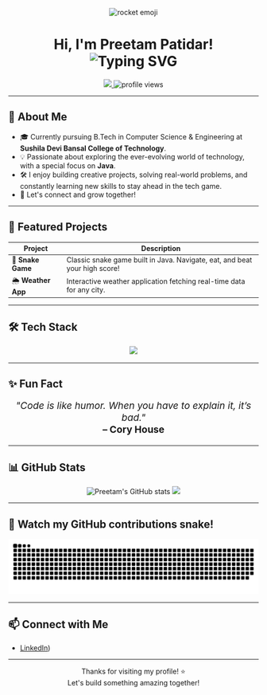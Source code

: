 <p align="center">
  <img src="https://em-content.zobj.net/source/microsoft-teams/363/rocket_1f680.png" width="120" height="120" alt="rocket emoji"/>
</p>

<h1 align="center">
  Hi, I'm Preetam Patidar!
  <br>
  <img src="https://readme-typing-svg.demolab.com?font=Fira+Code&pause=1000&center=true&vCenter=true&width=380&lines=Welcome+to+my+GitHub!;Aspiring+Java+Developer;Tech+Enthusiast+%F0%9F%94%A5" alt="Typing SVG" />
</h1>

<p align="center">
  <a href="https://www.linkedin.com/in/preetam-patidar-5663252b9?utm_source=share&utm_campaign=share_via&utm_content=profile&utm_medium=android_app">
    <img src="https://img.shields.io/badge/LinkedIn-Preetam%20Patidar-blue?style=flat-square&logo=linkedin"/>
  </a>
  <img src="https://komarev.com/ghpvc/?username=PreetamPatidar&style=flat-square" alt="profile views"/>
</p>

---

## 🌟 About Me

- 🎓 Currently pursuing B.Tech in Computer Science & Engineering at **Sushila Devi Bansal College of Technology**.
- 💡 Passionate about exploring the ever-evolving world of technology, with a special focus on **Java**.
- 🛠️ I enjoy building creative projects, solving real-world problems, and constantly learning new skills to stay ahead in the tech game.
- 🤝 Let's connect and grow together!

---

## 🚀 Featured Projects

| Project              | Description                                                                                 |
|----------------------|---------------------------------------------------------------------------------------------|
| 🐍 **Snake Game**    | Classic snake game built in Java. Navigate, eat, and beat your high score!                  |
| 🌦️ **Weather App**  | Interactive weather application fetching real-time data for any city.                        |

---

## 🛠️ Tech Stack

<p align="center">
  <img src="https://skillicons.dev/icons?i=java,c,cpp,html,css,js" />
</p>

---

## ✨ Fun Fact

<p align="center" style="font-size:1.2rem;">
  <em>"Code is like humor. When you have to explain it, it’s bad."</em><br>
  <strong>– Cory House</strong>
</p>

---

## 📊 GitHub Stats

<p align="center">
  <img src="https://github-readme-stats.vercel.app/api?username=PreetamPatidar&show_icons=true&theme=tokyonight" alt="Preetam's GitHub stats" height="180"/>
  <img src="https://github-readme-streak-stats.herokuapp.com/?user=PreetamPatidar&theme=tokyonight" height="180"/>
</p>

---

## 🐍 Watch my GitHub contributions snake!

<p align="center">
  <img src="https://github.com/Platane/snk/raw/output/github-contribution-grid-snake.svg" alt="snake animation"/>
</p>

---

## 📫 Connect with Me

- [LinkedIn](https://www.linkedin.com/in/preetam-patidar-5663252b9/))

---

<p align="center">
  Thanks for visiting my profile! ⭐️<br/>Let's build something amazing together!
</p>
